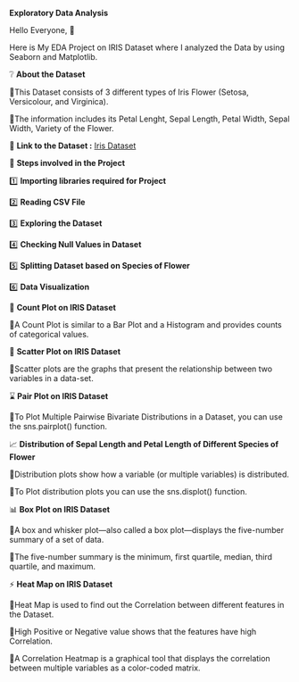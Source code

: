 **Exploratory Data Analysis**

Hello Everyone, 👋

Here is My EDA Project on IRIS Dataset where I analyzed the Data by using Seaborn and Matplotlib.

❔ **About the Dataset**

🔹This Dataset consists of 3 different types of Iris Flower (Setosa, Versicolour, and Virginica).

🔹The information includes its Petal Lenght, Sepal Length, Petal Width, Sepal Width, Variety of the Flower.

📍 **Link to the Dataset :** [Iris Dataset](https://scikit-learn.org/stable/auto_examples/datasets/plot_iris_dataset.html)

📝 **Steps involved in the Project**

1️⃣ **Importing libraries required for Project**

2️⃣ **Reading CSV File**

3️⃣ **Exploring the Dataset**

4️⃣ **Checking Null Values in Dataset**

5️⃣ **Splitting Dataset based on Species of Flower**

6️⃣ **Data Visualization**

📍 **Count Plot on IRIS Dataset**

🔹A Count Plot is similar to a Bar Plot and a Histogram and provides counts of categorical values.

🎯 **Scatter Plot on IRIS Dataset**

🔹Scatter plots are the graphs that present the relationship between two variables in a data-set.

⌛ **Pair Plot on IRIS Dataset**

🔹To Plot Multiple Pairwise Bivariate Distributions in a Dataset, you can use the sns.pairplot() function.

📈 **Distribution of Sepal Length and Petal Length of Different Species of Flower**

🔹Distribution plots show how a variable (or multiple variables) is distributed.

🔹To Plot distribution plots you can use the sns.displot() function.

📊 **Box Plot on IRIS Dataset**

🔹A box and whisker plot—also called a box plot—displays the five-number summary of a set of data. 

🔹The five-number summary is the minimum, first quartile, median, third quartile, and maximum.

⚡ **Heat Map on IRIS Dataset**

🔹Heat Map is used to find out the Correlation between different features in the Dataset. 

🔹High Positive or Negative value shows that the features have high Correlation.

🔹A Correlation Heatmap is a graphical tool that displays the correlation between multiple variables as a color-coded matrix.
